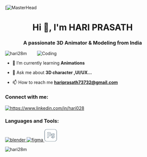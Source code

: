 [![MasterHead](https://res.cloudinary.com/practicaldev/image/fetch/s--CzEvOo0v--/c_imagga_scale,f_auto,fl_progressive,h_500,q_auto,w_1000/https://dev-to-uploads.s3.amazonaws.com/uploads/articles/yceo3xk3of14d3hbdkdp.png)

<h1 align="center">Hi 👋, I'm HARI PRASATH</h1>
<h3 align="center">A passionate 3D Animator & Modeling from India</h3>
<img align="right" alt="Coding" width="400" src="https://cdn.dribbble.com/users/1162077/screenshots/3848914/programmer.gif">



<p align="left"> <img src="https://komarev.com/ghpvc/?username=hari28m&label=Profile%20views&color=0e75b6&style=flat" alt="hari28m" /> </p>

- 🌱 I’m currently learning **Animations**

- 💬 Ask me about **3D character ,UI/UX...**

- 📫 How to reach me **hariprasath73732@gmail.com**

<h3 align="left">Connect with me:</h3>
<p align="left">
<a href="https://linkedin.com/in/https://www.linkedin.com/in/hari028" target="blank"><img align="center" src="https://raw.githubusercontent.com/rahuldkjain/github-profile-readme-generator/master/src/images/icons/Social/linked-in-alt.svg" alt="https://www.linkedin.com/in/hari028" height="30" width="40" /></a>
</p>

<h3 align="left">Languages and Tools:</h3>
<p align="left"> <a href="https://www.blender.org/" target="_blank" rel="noreferrer"> <img src="https://download.blender.org/branding/community/blender_community_badge_white.svg" alt="blender" width="40" height="40"/> </a> <a href="https://www.figma.com/" target="_blank" rel="noreferrer"> <img src="https://www.vectorlogo.zone/logos/figma/figma-icon.svg" alt="figma" width="40" height="40"/> </a> <a href="https://www.photoshop.com/en" target="_blank" rel="noreferrer"> <img src="https://raw.githubusercontent.com/devicons/devicon/master/icons/photoshop/photoshop-line.svg" alt="photoshop" width="40" height="40"/> </a> </p>

<p><img align="left" src="https://github-readme-stats.vercel.app/api/top-langs?username=hari28m&show_icons=true&locale=en&layout=compact" alt="hari28m" /></p>


